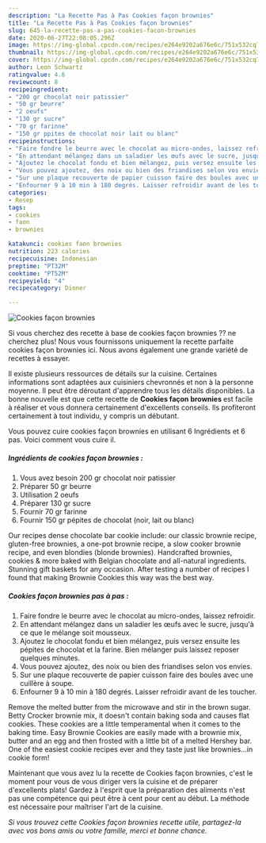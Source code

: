```yaml
---
description: "La Recette Pas à Pas Cookies façon brownies"
title: "La Recette Pas à Pas Cookies façon brownies"
slug: 645-la-recette-pas-a-pas-cookies-facon-brownies
date: 2020-06-27T22:08:05.296Z
image: https://img-global.cpcdn.com/recipes/e264e9202a676e6c/751x532cq70/cookies-facon-brownies-photo-principale-de-la-recette.jpg
thumbnail: https://img-global.cpcdn.com/recipes/e264e9202a676e6c/751x532cq70/cookies-facon-brownies-photo-principale-de-la-recette.jpg
cover: https://img-global.cpcdn.com/recipes/e264e9202a676e6c/751x532cq70/cookies-facon-brownies-photo-principale-de-la-recette.jpg
author: Leon Schwartz
ratingvalue: 4.6
reviewcount: 8
recipeingredient:
- "200 gr chocolat noir patissier"
- "50 gr beurre"
- "2 oeufs"
- "130 gr sucre"
- "70 gr farinne"
- "150 gr ppites de chocolat noir lait ou blanc"
recipeinstructions:
- "Faire fondre le beurre avec le chocolat au micro-ondes, laissez refroidir."
- "En attendant mélangez dans un saladier les œufs avec le sucre, jusqu&#39;à ce que le mélange soit mousseux."
- "Ajoutez le chocolat fondu et bien mélangez, puis versez ensuite les pépites de chocolat et la farine. Bien mélanger puis laissez reposer quelques minutes."
- "Vous pouvez ajoutez, des noix ou bien des friandises selon vos envies."
- "Sur une plaque recouverte de papier cuisson faire des boules avec une cuillère à soupe."
- "Enfourner 9 à 10 min à 180 degrés. Laisser refroidir avant de les toucher."
categories:
- Resep
tags:
- cookies
- faon
- brownies

katakunci: cookies faon brownies 
nutrition: 223 calories
recipecuisine: Indonesian
preptime: "PT32M"
cooktime: "PT52M"
recipeyield: "4"
recipecategory: Dinner

---
```



![Cookies façon brownies](https://img-global.cpcdn.com/recipes/e264e9202a676e6c/751x532cq70/cookies-facon-brownies-photo-principale-de-la-recette.jpg)

Si vous cherchez des recette à base de cookies façon brownies ?? ne cherchez plus! Nous vous fournissons uniquement la recette parfaite cookies façon brownies ici. Nous avons également une grande variété de recettes à essayer.

Il existe plusieurs ressources de détails sur la cuisine. Certaines informations sont adaptées aux cuisiniers chevronnés et non à la personne moyenne. Il peut être déroutant d'apprendre tous les détails disponibles. La bonne nouvelle est que cette recette de <strong> Cookies façon brownies </strong> est facile à réaliser et vous donnera certainement d'excellents conseils. Ils profiteront certainement à tout individu, y compris un débutant.

<!--inarticleads1-->

Vous pouvez cuire cookies façon brownies en utilisant 6 Ingrédients et 6 pas. Voici comment vous cuire il.

##### Ingrédients de cookies façon brownies :

1. Vous avez besoin 200 gr chocolat noir patissier
1. Préparer 50 gr beurre
1. Utilisation 2 oeufs
1. Préparer 130 gr sucre
1. Fournir 70 gr farinne
1. Fournir 150 gr pépites de chocolat (noir, lait ou blanc)


Our recipes dense chocolate bar cookie include: our classic brownie recipe, gluten-free brownies, a one-pot brownie recipe, a slow cooker brownie recipe, and even blondies (blonde brownies). Handcrafted brownies, cookies &amp; more baked with Belgian chocolate and all-natural ingredients. Stunning gift baskets for any occasion. After testing a number of recipes I found that making Brownie Cookies this way was the best way. 

<!--inarticleads2-->

##### Cookies façon brownies pas à pas :

1. Faire fondre le beurre avec le chocolat au micro-ondes, laissez refroidir.
1. En attendant mélangez dans un saladier les œufs avec le sucre, jusqu&#39;à ce que le mélange soit mousseux.
1. Ajoutez le chocolat fondu et bien mélangez, puis versez ensuite les pépites de chocolat et la farine. Bien mélanger puis laissez reposer quelques minutes.
1. Vous pouvez ajoutez, des noix ou bien des friandises selon vos envies.
1. Sur une plaque recouverte de papier cuisson faire des boules avec une cuillère à soupe.
1. Enfourner 9 à 10 min à 180 degrés. Laisser refroidir avant de les toucher.


Remove the melted butter from the microwave and stir in the brown sugar. Betty Crocker brownie mix, it doesn&#39;t contain baking soda and causes flat cookies. These cookies are a little temperamental when it comes to the baking time. Easy Brownie Cookies are easily made with a brownie mix, butter and an egg and then frosted with a little bit of a melted Hershey bar. One of the easiest cookie recipes ever and they taste just like brownies…in cookie form! 

<!--inarticleads1-->

<p>
Maintenant que vous avez lu la recette de Cookies façon brownies, c'est le moment pour vous de vous diriger vers la cuisine et de préparer d'excellents plats! Gardez à l'esprit que la préparation des aliments n'est pas une compétence qui peut être à cent pour cent au début. La méthode est nécessaire pour maîtriser l'art de la cuisine.
</p>

<p>
<i>Si vous trouvez cette Cookies façon brownies recette utile, partagez-la avec vos bons amis ou votre famille, merci et bonne chance.</i>
</p>
